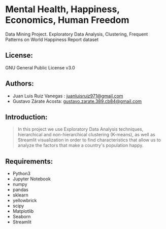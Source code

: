 # Mental Health, Happiness, Economics, Human Freedom
Data Mining Project. Exploratory Data Analysis, Clustering, Frequent Patterns on World Happiness Report dataset

## License: 
GNU General Public License v3.0
## Authors: 
- Juan Luis Ruiz Vanegas : juanluisruiz971@gmail.com
- Gustavo Zárate Acosta: gustavo.zarate.389.cb84@gmail.com

## Introduction: 
> In this project we use Exploratory Data Analysis techniques, hierarchical and non-hierarchical clustering (K-means), as well as Streamlit visualization in order to find characteristics that allow us to analyze the factors that make a country's population happy.
## Requirements:
* Python3
* Jupyter Notebook
* numpy 
* pandas
* sklearn
* yellowbrick
* scipy
* Matplotlib
* Seaborn
* Streamlit